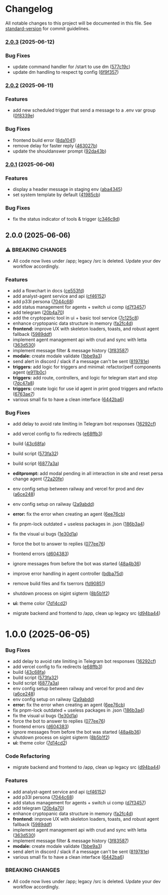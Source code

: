 # Changelog

All notable changes to this project will be documented in this file. See [standard-version](https://github.com/conventional-changelog/standard-version) for commit guidelines.

### [2.0.3](https://github.com/1xBuild/thep33l/compare/v2.0.2...v2.0.3) (2025-06-12)


### Bug Fixes

* update command handler for /start to use dm ([577c19c](https://github.com/1xBuild/thep33l/commit/577c19cd6a79215659d1c46c0d5458fa626ee6a7))
* update dm handling to respect tg config ([6f9f357](https://github.com/1xBuild/thep33l/commit/6f9f357d417e44dda12cb8a854d73048d089151e))

### [2.0.2](https://github.com/1xBuild/thep33l/compare/v2.0.1...v2.0.2) (2025-06-11)


### Features

* add new scheduled trigger that send a message to a .env var group ([0f8339e](https://github.com/1xBuild/thep33l/commit/0f8339ef842b65a51694eced65e500c3f644a686))


### Bug Fixes

* frontend build error ([8da1041](https://github.com/1xBuild/thep33l/commit/8da10410228fdf92c2a79f6d5a6f93cc2aac6e6e))
* remove delay for faster reply ([463027b](https://github.com/1xBuild/thep33l/commit/463027b4944f601701c3b20abee124ddfe8f0b7a))
* update the shouldanswer prompt ([92da43b](https://github.com/1xBuild/thep33l/commit/92da43b2a571f1e62c57bdb6d0201969e61d49e5))

### [2.0.1](https://github.com/1xBuild/thep33l/compare/v2.0.0...v2.0.1) (2025-06-06)


### Features

* display a header message in staging env ([aba4345](https://github.com/1xBuild/thep33l/commit/aba4345483c4af6c902cb92c60422f3f1a9d2964))
* set system template by default ([41985cb](https://github.com/1xBuild/thep33l/commit/41985cbd57c420dfdad7f35d22dabf9502346b7f))


### Bug Fixes

* fix the status indicator of tools & trigger ([c346c9d](https://github.com/1xBuild/thep33l/commit/c346c9d01ee39ca30cb55a2ae28cb04bc632f5f0))

## 2.0.0 (2025-06-06)


### ⚠ BREAKING CHANGES

* All code now lives under /app; legacy /src is deleted. Update your dev workflow accordingly.

### Features

* add a flowchart in docs ([ce553fd](https://github.com/1xBuild/thep33l/commit/ce553fdf1fe6c1ee3f6847d9dbcdacb7746790a8))
* add analyst-agent service and api ([cf46152](https://github.com/1xBuild/thep33l/commit/cf4615249d1bc4c254a11d3a2d7a203b827f2b9c))
* add p33l persona ([7044c68](https://github.com/1xBuild/thep33l/commit/7044c68db2daf5a7f4eee3bfc753ac4c31951fd5))
* add status management for agents + switch ui comp ([d7f3457](https://github.com/1xBuild/thep33l/commit/d7f3457f0b560b1a2ce94161d9e712c4dbb18e1f))
* add telegram ([20b4a70](https://github.com/1xBuild/thep33l/commit/20b4a702742ed04bd679474bbd96914537c47024))
* add the cryptopanic tool in ui + basic tool service ([7c125c8](https://github.com/1xBuild/thep33l/commit/7c125c89e9c0713ed846a8393dee9f94379415a9))
* enhance cryptopanic data structure in memory ([fa2fc4d](https://github.com/1xBuild/thep33l/commit/fa2fc4d4daa14dee8ecbf55fdc00dac649e86f3b))
* **frontend:** improve UX with skeleton loaders, toasts, and robust agent fallback ([5989ddf](https://github.com/1xBuild/thep33l/commit/5989ddfd7bd99afd071343b35c87f236db10a062))
* implement agent management api with crud and sync with letta ([363d530](https://github.com/1xBuild/thep33l/commit/363d5304c60a31c4d1f076b8617eca79ac53bf70))
* implement message filter & message history ([3f83587](https://github.com/1xBuild/thep33l/commit/3f83587e6f0263527244d0fe865fa5915b8d930b))
* **modale:** create modale validate ([1bbe9a3](https://github.com/1xBuild/thep33l/commit/1bbe9a39130f904476d0c710103f01b69376c684))
* send alert in discord / slack if a message can't be sent ([819781e](https://github.com/1xBuild/thep33l/commit/819781e151b29d9901bd9ede62227fa34f578901))
* **triggers:** add logic for triggers and minimal: refactor/perf components agent ([e911b0c](https://github.com/1xBuild/thep33l/commit/e911b0caa6ddc419c9184c5853f80360e875c004))
* **triggers:** add route, controllers, and logic for telegram start and stop ([7dc47a8](https://github.com/1xBuild/thep33l/commit/7dc47a8685ded69547905e766d3e11aca94c7d79))
* **triggers:** create logic for use id agent in print good triggers and refacto ([6763ae7](https://github.com/1xBuild/thep33l/commit/6763ae7592a55b53dd4fde8be6d23e8b414ed6d2))
* various small fix to have a clean interface ([6442ba6](https://github.com/1xBuild/thep33l/commit/6442ba61b0dec9e2a622d5c4e4ed6df88311cd7d))


### Bug Fixes

* add delay to avoid rate limiting in Telegram bot responses ([16292cf](https://github.com/1xBuild/thep33l/commit/16292cf4b8bd273f69cbd95c258460f4733b746b))
* add vercel config to fix redirects ([e68ffb3](https://github.com/1xBuild/thep33l/commit/e68ffb3906f39ebb5b55d9d8dde103b8227c05f9))
* build ([43c68fa](https://github.com/1xBuild/thep33l/commit/43c68fab9a3f1d16ce94bcdfac4bb12941f81c9b))
* build script ([573fa32](https://github.com/1xBuild/thep33l/commit/573fa32e69234b1c09a015e7b4a708727ddfa409))
* build script ([6877a3a](https://github.com/1xBuild/thep33l/commit/6877a3aab86ac32617b426e973c3595f06e43d75))
* **editprompt:** add modal pending in all interaction in site and reset persa change agent ([72a20fe](https://github.com/1xBuild/thep33l/commit/72a20fe68d9ccfac213a7a511299a091490f3014))
* env config setup between railway and vercel for prod and dev ([a6ce248](https://github.com/1xBuild/thep33l/commit/a6ce24895ab0ba323470ba2ed74860547f088790))
* env config setup on railway ([2a9abdd](https://github.com/1xBuild/thep33l/commit/2a9abdd54b0d2ef7c262b1379d05370fb9bc8988))
* **error:** fix the error when creating an agent ([6ee76cb](https://github.com/1xBuild/thep33l/commit/6ee76cb28c0deaba7d53f49acfe50fd4c56c2bea))
* fix pnpm-lock outdated + useless packages in .json ([186b3a4](https://github.com/1xBuild/thep33l/commit/186b3a4231ecdc64f4e970ccbde55599417d7b83))
* fix the visual ui bugs ([1e30d1a](https://github.com/1xBuild/thep33l/commit/1e30d1a7b4d2fc40e8621fe416184797451e9908))
* force the bot to answer to replies ([077ee76](https://github.com/1xBuild/thep33l/commit/077ee76be29385400f78b842b225d5d2c7c9564a))
* frontend errors ([d604383](https://github.com/1xBuild/thep33l/commit/d60438368009234f6774bb15cbc50140640bc3c0))
* ignore messages from before the bot was started ([48a4b36](https://github.com/1xBuild/thep33l/commit/48a4b367113ca30f8b4c175b8353f4e02720e1a0))
* improve error handling in agent controller ([bdba75d](https://github.com/1xBuild/thep33l/commit/bdba75dd54cbf93930c964599dc0b9a2a2098b5c))
* remove build files and fix tserrors ([fd90851](https://github.com/1xBuild/thep33l/commit/fd908510a9c550a64b890ecd0d87d1988d947202))
* shutdown process on sigint sigterm ([8b5b1f2](https://github.com/1xBuild/thep33l/commit/8b5b1f27bad356861b1672d917cf0c849714d4e7))
* **ui:** theme color ([7d14cd2](https://github.com/1xBuild/thep33l/commit/7d14cd256b04c9e21771b325d20ce222bd537fdb))


* migrate backend and frontend to /app, clean up legacy src ([d94ba44](https://github.com/1xBuild/thep33l/commit/d94ba44a4d9d1f37754c744f414f6a4eb96f49e9))

# 1.0.0 (2025-06-05)

### Bug Fixes

- add delay to avoid rate limiting in Telegram bot responses ([16292cf](https://github.com/1xBuild/thep33l/commit/16292cf4b8bd273f69cbd95c258460f4733b746b))
- add vercel config to fix redirects ([e68ffb3](https://github.com/1xBuild/thep33l/commit/e68ffb3906f39ebb5b55d9d8dde103b8227c05f9))
- build ([43c68fa](https://github.com/1xBuild/thep33l/commit/43c68fab9a3f1d16ce94bcdfac4bb12941f81c9b))
- build script ([573fa32](https://github.com/1xBuild/thep33l/commit/573fa32e69234b1c09a015e7b4a708727ddfa409))
- build script ([6877a3a](https://github.com/1xBuild/thep33l/commit/6877a3aab86ac32617b426e973c3595f06e43d75))
- env config setup between railway and vercel for prod and dev ([a6ce248](https://github.com/1xBuild/thep33l/commit/a6ce24895ab0ba323470ba2ed74860547f088790))
- env config setup on railway ([2a9abdd](https://github.com/1xBuild/thep33l/commit/2a9abdd54b0d2ef7c262b1379d05370fb9bc8988))
- **error:** fix the error when creating an agent ([6ee76cb](https://github.com/1xBuild/thep33l/commit/6ee76cb28c0deaba7d53f49acfe50fd4c56c2bea))
- fix pnpm-lock outdated + useless packages in .json ([186b3a4](https://github.com/1xBuild/thep33l/commit/186b3a4231ecdc64f4e970ccbde55599417d7b83))
- fix the visual ui bugs ([1e30d1a](https://github.com/1xBuild/thep33l/commit/1e30d1a7b4d2fc40e8621fe416184797451e9908))
- force the bot to answer to replies ([077ee76](https://github.com/1xBuild/thep33l/commit/077ee76be29385400f78b842b225d5d2c7c9564a))
- frontend errors ([d604383](https://github.com/1xBuild/thep33l/commit/d60438368009234f6774bb15cbc50140640bc3c0))
- ignore messages from before the bot was started ([48a4b36](https://github.com/1xBuild/thep33l/commit/48a4b367113ca30f8b4c175b8353f4e02720e1a0))
- shutdown process on sigint sigterm ([8b5b1f2](https://github.com/1xBuild/thep33l/commit/8b5b1f27bad356861b1672d917cf0c849714d4e7))
- **ui:** theme color ([7d14cd2](https://github.com/1xBuild/thep33l/commit/7d14cd256b04c9e21771b325d20ce222bd537fdb))

### Code Refactoring

- migrate backend and frontend to /app, clean up legacy src ([d94ba44](https://github.com/1xBuild/thep33l/commit/d94ba44a4d9d1f37754c744f414f6a4eb96f49e9))

### Features

- add analyst-agent service and api ([cf46152](https://github.com/1xBuild/thep33l/commit/cf4615249d1bc4c254a11d3a2d7a203b827f2b9c))
- add p33l persona ([7044c68](https://github.com/1xBuild/thep33l/commit/7044c68db2daf5a7f4eee3bfc753ac4c31951fd5))
- add status management for agents + switch ui comp ([d7f3457](https://github.com/1xBuild/thep33l/commit/d7f3457f0b560b1a2ce94161d9e712c4dbb18e1f))
- add telegram ([20b4a70](https://github.com/1xBuild/thep33l/commit/20b4a702742ed04bd679474bbd96914537c47024))
- enhance cryptopanic data structure in memory ([fa2fc4d](https://github.com/1xBuild/thep33l/commit/fa2fc4d4daa14dee8ecbf55fdc00dac649e86f3b))
- **frontend:** improve UX with skeleton loaders, toasts, and robust agent fallback ([5989ddf](https://github.com/1xBuild/thep33l/commit/5989ddfd7bd99afd071343b35c87f236db10a062))
- implement agent management api with crud and sync with letta ([363d530](https://github.com/1xBuild/thep33l/commit/363d5304c60a31c4d1f076b8617eca79ac53bf70))
- implement message filter & message history ([3f83587](https://github.com/1xBuild/thep33l/commit/3f83587e6f0263527244d0fe865fa5915b8d930b))
- **modale:** create modale validate ([1bbe9a3](https://github.com/1xBuild/thep33l/commit/1bbe9a39130f904476d0c710103f01b69376c684))
- send alert in discord / slack if a message can't be sent ([819781e](https://github.com/1xBuild/thep33l/commit/819781e151b29d9901bd9ede62227fa34f578901))
- various small fix to have a clean interface ([6442ba6](https://github.com/1xBuild/thep33l/commit/6442ba61b0dec9e2a622d5c4e4ed6df88311cd7d))

### BREAKING CHANGES

- All code now lives under /app; legacy /src is deleted. Update your dev workflow accordingly.
